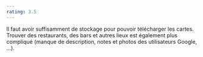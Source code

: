 ```yaml
---
rating: 3.5
---
```

Il faut avoir suffisamment de stockage pour pouvoir télécharger les cartes. Trouver des restaurants, des bars et autres lieux est également plus compliqué (manque de description, notes et photos des utilisateurs Google, ...). 
